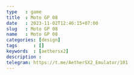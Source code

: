 ```yaml
---
type   : game
title  : Moto GP 08
date   : 2023-11-02T12:46:15+07:00
slug   : Moto GP 08
name   : Moto GP 08
categories: [design]
tags      : []
keywords  : [aethersx2]
description : 
telegram: https://t.me/AetherSX2_Emulator/101
---
```


